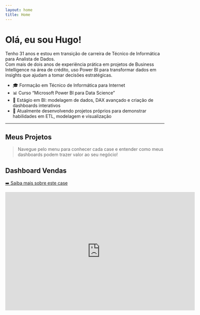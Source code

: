 ```yaml
---
layout: home
title: Home
---
```


# Olá, eu sou Hugo!

Tenho 31 anos e estou em transição de carreira de Técnico de Informática para Analista de Dados.  
Com mais de dois anos de experiência prática em projetos de Business Intelligence na área de crédito, uso Power BI para transformar dados em insights que ajudam a tomar decisões estratégicas.

- 🎓 Formação em Técnico de Informática para Internet  
- 📊 Curso “Microsoft Power BI para Data Science”  
- 💼 Estágio em BI: modelagem de dados, DAX avançado e criação de dashboards interativos  
- 🚀 Atualmente desenvolvendo projetos próprios para demonstrar habilidades em ETL, modelagem e visualização

---

## Meus Projetos

> Navegue pelo menu para conhecer cada case e entender como meus dashboards podem trazer valor ao seu negócio!


<!-- Exemplo de embed de Power BI -->
## Dashboard Vendas
[➡️ Saiba mais sobre este case](/cases/Dash_vendas)
<iframe title="Dashboard Vendas" width="600" 
        height="373.5" src="https://app.powerbi.com/view?r=eyJrIjoiYmY1NmYzNzQtZmUxNy00M2JkLWFiMDctNzgwMjZkNzYwN2JjIiwidCI6ImQ4Nzc1YTNhLWU4OWEtNGNjZC1hY2NiLTQ0MDg4ODdjMzRlMCJ9" 
        frameborder="0" allowFullScreen="true"></iframe>

